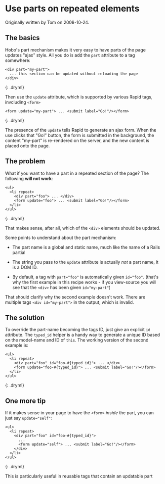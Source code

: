 # Use parts on repeated elements

Originally written by Tom on 2008-10-24.

## The basics

Hobo's part mechanism makes it very easy to have parts of the page updates "ajax" style. All you do is add the `part` attribute to a tag somewhere:

    <div part="my-part">
      ... this section can be updated without reloading the page
    </div>
{: .dryml}

Then use the `update` attribute, which is supported by various Rapid tags, invcluding `<form>`
  
    <form update="my-part"> ... <submit label="Go!"/></form>
{: .dryml}

The presence of the `update` tells Rapid to generate an ajax form. When the use clicks that "Go!" button, the form is submitted in the background, the content "my-part" is re-rendered on the server, and the new content is placed onto the page.

## The problem

What if you want to have a part in a repeated section of the page? The following **will not work**:

    <ul>
      <li repeat>
        <div part="foo"> ... </div>
        <form update="foo"> ... <submit label="Go!"/></form>
      </li>
    </ul>
{: .dryml}

That makes sense, after all, which of the `<div>` elements should be updated.
  
Some points to understand about the part mechanism:

  - The part name is a global and static name, much like the name of a Rails partial

  - The string you pass to the `update` attribute is actually *not* a part name, it is a DOM ID.
  
  - By default, a tag with `part="foo"` is automatically given `id="foo"`. (that's why the first example in this recipe works - if you view-source you will see that the `<div>` has been given `id="my-part"`)
    
That should clarify why the second example doesn't work. There are multiple tags `<div id="my-part">` in the output, which is invalid.
  
## The solution

To override the part-name becoming the tags ID, just give an explicit `id` attribute. The `typed_id` helper is a handy way to generate a unique ID based on the model-name and ID of `this`. The working version of the second example is:

    <ul>
      <li repeat>
        <div part="foo" id="foo-#{typed_id}"> ... </div>
        <form update="foo-#{typed_id}"> ... <submit label="Go!"/></form>
      </li>
    </ul>
{: .dryml}

## One more tip

If it makes sense in your page to have the `<form>` *inside* the part, you can just say `update="self"`:
  
    <ul>
      <li repeat>
        <div part="foo" id="foo-#{typed_id}">
          ...
          <form update="self"> ... <submit label="Go!"/></form>
        </div>
      </li>
    </ul>
{: .dryml}

This is particularly useful in reusable tags that contain an updatable part

